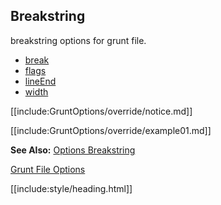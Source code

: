 ## Breakstring

breakstring options for grunt file.

* [break](break/)
* [flags](flags/)
* [lineEnd](lineend/)
* [width](width/)

[[include:GruntOptions/override/notice.md]]

[[include:GruntOptions/override/example01.md]]

**See Also:** [Options Breakstring](/pages/Docs/Options/breakstring/)

[Grunt File Options](../)  

[[include:style/heading.html]]